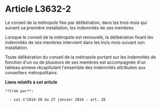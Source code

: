 # Article L3632-2

Le conseil de la métropole fixe par délibération, dans les trois mois qui suivent sa première installation, les indemnités de
ses membres.

Lorsque le conseil de la métropole est renouvelé, la délibération fixant les indemnités de ses membres intervient dans les
trois mois suivant son installation.

Toute délibération du conseil de la métropole portant sur les indemnités de fonction d'un ou de plusieurs de ses membres est
accompagnée d'un tableau annexe récapitulant l'ensemble des indemnités attribuées aux conseillers métropolitains.

**Liens relatifs à cet article**

	**Créé par**:

	  - Loi n°2014-58 du 27 janvier 2014 - art. 26
